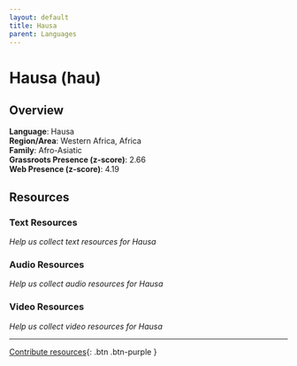 ```yaml
---
layout: default
title: Hausa
parent: Languages
---
```


# Hausa (hau)

## Overview

**Language**: Hausa  
**Region/Area**: Western Africa, Africa  
**Family**: Afro-Asiatic  
**Grassroots Presence (z-score)**: 2.66  
**Web Presence (z-score)**: 4.19  

## Resources

### Text Resources
*Help us collect text resources for Hausa*

### Audio Resources
*Help us collect audio resources for Hausa*

### Video Resources
*Help us collect video resources for Hausa*

---

[Contribute resources](https://forms.office.com/e/1SfLJx3u1r){: .btn .btn-purple }
